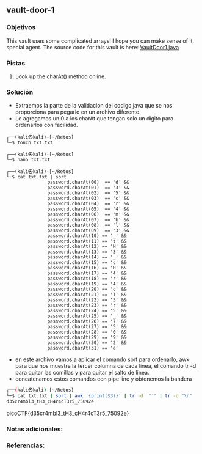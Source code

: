 ## vault-door-1

### Objetivos 
This vault uses some complicated arrays! I hope you can make sense of it, special agent. The source code for this vault is here: [VaultDoor1.java](https://jupiter.challenges.picoctf.org/static/ff2585f7afd21b81f69d2fbe37c081ae/VaultDoor1.java)

### Pistas
1. Look up the charAt() method online.

### Solución

- Extraemos la parte de la validacion del codigo java que se nos proporciona para pegarlo en un archivo diferente.
- Le agregamos un 0 a los charAt que tengan solo un digito para ordenarlos con facilidad.

```
┌──(kali㉿kali)-[~/Retos]
└─$ touch txt.txt    
                                                                        
┌──(kali㉿kali)-[~/Retos]
└─$ nano txt.txt    
                                                                           
┌──(kali㉿kali)-[~/Retos]
└─$ cat txt.txt | sort 
               password.charAt(00)  == 'd' &&
               password.charAt(01)  == '3' &&
               password.charAt(02)  == '5' &&
               password.charAt(03)  == 'c' &&
               password.charAt(04)  == 'r' &&
               password.charAt(05)  == '4' &&
               password.charAt(06)  == 'm' &&
               password.charAt(07)  == 'b' &&
               password.charAt(08)  == 'l' &&
               password.charAt(09)  == '3' &&
               password.charAt(10) == '_' &&
               password.charAt(11) == 't' &&
               password.charAt(12) == 'H' &&
               password.charAt(13) == '3' &&
               password.charAt(14) == '_' &&
               password.charAt(15) == 'c' &&
               password.charAt(16) == 'H' &&
               password.charAt(17) == '4' &&
               password.charAt(18) == 'r' &&
               password.charAt(19) == '4' &&
               password.charAt(20) == 'c' &&
               password.charAt(21) == 'T' &&
               password.charAt(22) == '3' &&
               password.charAt(23) == 'r' &&
               password.charAt(24) == '5' &&
               password.charAt(25) == '_' &&
               password.charAt(26) == '7' &&
               password.charAt(27) == '5' &&
               password.charAt(28) == '0' &&
               password.charAt(29) == '9' &&
               password.charAt(30) == '2' &&
               password.charAt(31) == 'e'

```

- en este archivo vamos a aplicar el comando sort para ordenarlo, awk para que nos muestre la tercer columna de cada linea, el comando tr -d para quitar las comillas y para quitar el salto de linea.
- concatenamos estos comandos con pipe line y obtenemos la bandera
``` bash
┌──(kali㉿kali)-[~/Retos]
└─$ cat txt.txt | sort | awk '{print($3)}' | tr -d  "'" | tr -d "\n"
d35cr4mbl3_tH3_cH4r4cT3r5_75092e 
```

picoCTF{d35cr4mbl3_tH3_cH4r4cT3r5_75092e}
### Notas adicionales:



### Referencias:
